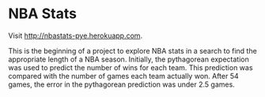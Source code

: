 # NBA Stats

Visit <a href="http://nbastats-pye.herokuapp.com/" target="_blank">http://nbastats-pye.herokuapp.com</a>.  

This is the beginning of a project to explore NBA stats in a search to find the appropriate length of a NBA season. Initially, the pythagorean expectation was used to predict the number of wins for each team. This prediction was compared with the number of games each team actually won. After 54 games, the error in the pythagorean prediction was under 2.5 games.